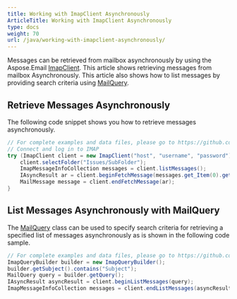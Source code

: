 ```yaml
---
title: Working with ImapClient Asynchronously
ArticleTitle: Working with ImapClient Asynchronously
type: docs
weight: 70
url: /java/working-with-imapclient-asynchronously/
---
```



Messages can be retrieved from mailbox asynchronously by using the Aspose.Email [ImapClient](https://reference.aspose.com/email/java/com.aspose.email/imapclient/). This article shows retrieving messages from mailbox Asynchronously. This article also shows how to list messages by providing search criteria using [MailQuery](https://reference.aspose.com/email/java/com.aspose.email/mailquery/).

## **Retrieve Messages Asynchronously**

The following code snippet shows you how to retrieve messages asynchronously.

~~~Java
// For complete examples and data files, please go to https://github.com/aspose-email/Aspose.Email-for-Java
// Connect and log in to IMAP
try (ImapClient client = new ImapClient("host", "username", "password")) {
    client.selectFolder("Issues/SubFolder");
    ImapMessageInfoCollection messages = client.listMessages();
    IAsyncResult ar = client.beginFetchMessage(messages.get_Item(0).getSequenceNumber());
    MailMessage message = client.endFetchMessage(ar);
}
~~~

## **List Messages Asynchronously with MailQuery**

The [MailQuery](https://reference.aspose.com/email/java/com.aspose.email/mailquery/) class can be used to specify search criteria for retrieving a specified list of messages asynchronously as is shown in the following code sample.

~~~Java
// For complete examples and data files, please go to https://github.com/aspose-email/Aspose.Email-for-Java
ImapQueryBuilder builder = new ImapQueryBuilder();
builder.getSubject().contains("Subject");
MailQuery query = builder.getQuery();
IAsyncResult asyncResult = client.beginListMessages(query);
ImapMessageInfoCollection messages = client.endListMessages(asyncResult);
~~~
